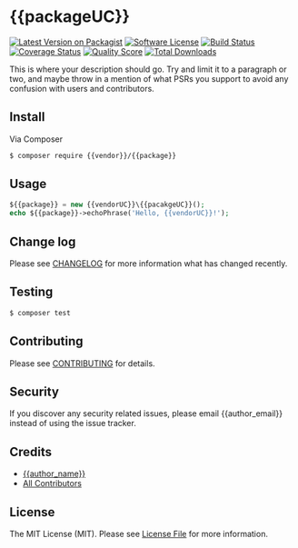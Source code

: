 # {{packageUC}}

[![Latest Version on Packagist][ico-version]][link-packagist]
[![Software License][ico-license]](LICENSE.md)
[![Build Status][ico-travis]][link-travis]
[![Coverage Status][ico-scrutinizer]][link-scrutinizer]
[![Quality Score][ico-code-quality]][link-code-quality]
[![Total Downloads][ico-downloads]][link-downloads]

This is where your description should go. Try and limit it to a paragraph or two, and maybe throw in a mention of what
PSRs you support to avoid any confusion with users and contributors.

## Install

Via Composer

``` bash
$ composer require {{vendor}}/{{package}}
```

## Usage

``` php
${{package}} = new {{vendorUC}}\{{pacakgeUC}}();
echo ${{package}}->echoPhrase('Hello, {{vendorUC}}!');
```

## Change log

Please see [CHANGELOG](CHANGELOG.md) for more information what has changed recently.

## Testing

``` bash
$ composer test
```

## Contributing

Please see [CONTRIBUTING](CONTRIBUTING.md) for details.

## Security

If you discover any security related issues, please email {{author_email}} instead of using the issue tracker.

## Credits

- [{{author_name}}][link-author]
- [All Contributors][link-contributors]

## License

The MIT License (MIT). Please see [License File](LICENSE.md) for more information.

[ico-version]: https://img.shields.io/packagist/v/{{vendor}}/{{package}}.svg?style=flat-square
[ico-license]: https://img.shields.io/badge/license-MIT-brightgreen.svg?style=flat-square
[ico-travis]: https://img.shields.io/travis/{{vendor}}/{{vendor}}/master.svg?style=flat-square
[ico-scrutinizer]: https://img.shields.io/scrutinizer/coverage/g/{{vendor}}/{{package}}.svg?style=flat-square
[ico-code-quality]: https://img.shields.io/scrutinizer/g/{{vendor}}/{{package}}.svg?style=flat-square
[ico-downloads]: https://img.shields.io/packagist/dt/{{vendor}}/{{package}}.svg?style=flat-square

[link-packagist]: https://packagist.org/packages/{{vendor}}/{{package}}
[link-travis]: https://travis-ci.org/{{vendor}}/{{package}}
[link-scrutinizer]: https://scrutinizer-ci.com/g/{{vendor}}/{{package}}/code-structure
[link-code-quality]: https://scrutinizer-ci.com/g/{{vendor}}/{{package}}
[link-downloads]: https://packagist.org/packages/{{vendor}}/{{package}}
[link-author]: https://github.com/{{author_username}}
[link-contributors]: ../../contributors
